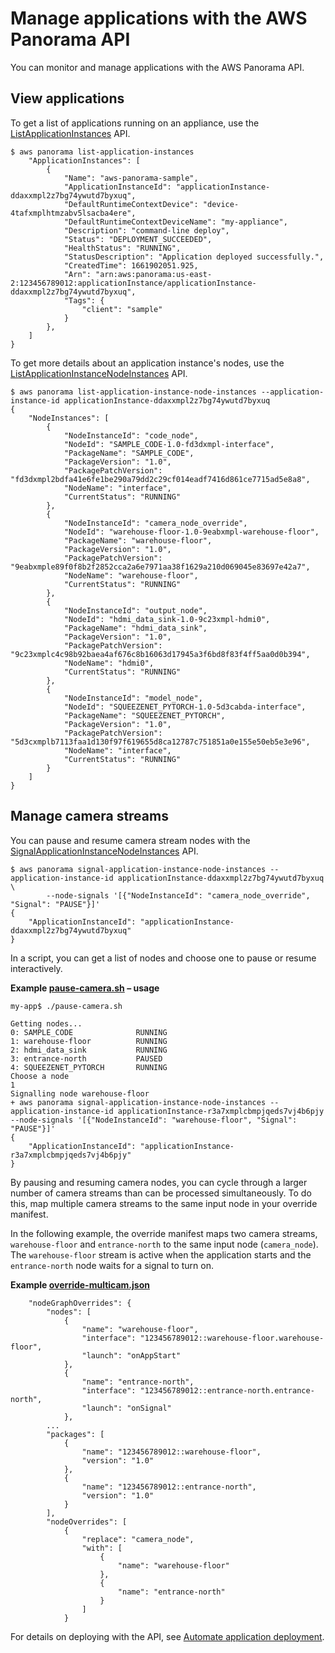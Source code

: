 # Manage applications with the AWS Panorama API<a name="api-applications"></a>

You can monitor and manage applications with the AWS Panorama API\.

## View applications<a name="api-applications-view"></a>

To get a list of applications running on an appliance, use the [ListApplicationInstances](https://docs.aws.amazon.com/panorama/latest/api/API_ListApplicationInstances.html) API\.

```
$ aws panorama list-application-instances
    "ApplicationInstances": [
        {
            "Name": "aws-panorama-sample",
            "ApplicationInstanceId": "applicationInstance-ddaxxmpl2z7bg74ywutd7byxuq",
            "DefaultRuntimeContextDevice": "device-4tafxmplhtmzabv5lsacba4ere",
            "DefaultRuntimeContextDeviceName": "my-appliance",
            "Description": "command-line deploy",
            "Status": "DEPLOYMENT_SUCCEEDED",
            "HealthStatus": "RUNNING",
            "StatusDescription": "Application deployed successfully.",
            "CreatedTime": 1661902051.925,
            "Arn": "arn:aws:panorama:us-east-2:123456789012:applicationInstance/applicationInstance-ddaxxmpl2z7bg74ywutd7byxuq",
            "Tags": {
                "client": "sample"
            }
        },
    ]
}
```

To get more details about an application instance's nodes, use the [ListApplicationInstanceNodeInstances](https://docs.aws.amazon.com/panorama/latest/api/API_ListApplicationInstanceNodeInstances.html) API\.

```
$ aws panorama list-application-instance-node-instances --application-instance-id applicationInstance-ddaxxmpl2z7bg74ywutd7byxuq
{
    "NodeInstances": [
        {
            "NodeInstanceId": "code_node",
            "NodeId": "SAMPLE_CODE-1.0-fd3dxmpl-interface",
            "PackageName": "SAMPLE_CODE",
            "PackageVersion": "1.0",
            "PackagePatchVersion": "fd3dxmpl2bdfa41e6fe1be290a79dd2c29cf014eadf7416d861ce7715ad5e8a8",
            "NodeName": "interface",
            "CurrentStatus": "RUNNING"
        },
        {
            "NodeInstanceId": "camera_node_override",
            "NodeId": "warehouse-floor-1.0-9eabxmpl-warehouse-floor",
            "PackageName": "warehouse-floor",
            "PackageVersion": "1.0",
            "PackagePatchVersion": "9eabxmple89f0f8b2f2852cca2a6e7971aa38f1629a210d069045e83697e42a7",
            "NodeName": "warehouse-floor",
            "CurrentStatus": "RUNNING"
        },
        {
            "NodeInstanceId": "output_node",
            "NodeId": "hdmi_data_sink-1.0-9c23xmpl-hdmi0",
            "PackageName": "hdmi_data_sink",
            "PackageVersion": "1.0",
            "PackagePatchVersion": "9c23xmplc4c98b92baea4af676c8b16063d17945a3f6bd8f83f4ff5aa0d0b394",
            "NodeName": "hdmi0",
            "CurrentStatus": "RUNNING"
        },
        {
            "NodeInstanceId": "model_node",
            "NodeId": "SQUEEZENET_PYTORCH-1.0-5d3cabda-interface",
            "PackageName": "SQUEEZENET_PYTORCH",
            "PackageVersion": "1.0",
            "PackagePatchVersion": "5d3cxmplb7113faa1d130f97f619655d8ca12787c751851a0e155e50eb5e3e96",
            "NodeName": "interface",
            "CurrentStatus": "RUNNING"
        }
    ]
}
```

## Manage camera streams<a name="api-applications-cameras"></a>

You can pause and resume camera stream nodes with the [SignalApplicationInstanceNodeInstances](https://docs.aws.amazon.com/panorama/latest/api/API_SignalApplicationInstanceNodeInstances.html) API\.

```
$ aws panorama signal-application-instance-node-instances --application-instance-id applicationInstance-ddaxxmpl2z7bg74ywutd7byxuq \
        --node-signals '[{"NodeInstanceId": "camera_node_override", "Signal": "PAUSE"}]'
{
    "ApplicationInstanceId": "applicationInstance-ddaxxmpl2z7bg74ywutd7byxuq"
}
```

In a script, you can get a list of nodes and choose one to pause or resume interactively\.

**Example [pause\-camera\.sh](https://github.com/awsdocs/aws-panorama-developer-guide/blob/main/util-scripts/pause-camera.sh) – usage**  

```
my-app$ ./pause-camera.sh

Getting nodes...
0: SAMPLE_CODE              RUNNING
1: warehouse-floor          RUNNING
2: hdmi_data_sink           RUNNING
3: entrance-north           PAUSED
4: SQUEEZENET_PYTORCH       RUNNING
Choose a node
1
Signalling node warehouse-floor
+ aws panorama signal-application-instance-node-instances --application-instance-id applicationInstance-r3a7xmplcbmpjqeds7vj4b6pjy --node-signals '[{"NodeInstanceId": "warehouse-floor", "Signal": "PAUSE"}]'
{
    "ApplicationInstanceId": "applicationInstance-r3a7xmplcbmpjqeds7vj4b6pjy"
}
```

By pausing and resuming camera nodes, you can cycle through a larger number of camera streams than can be processed simultaneously\. To do this, map multiple camera streams to the same input node in your override manifest\.

In the following example, the override manifest maps two camera streams, `warehouse-floor` and `entrance-north` to the same input node \(`camera_node`\)\. The `warehouse-floor` stream is active when the application starts and the `entrance-north` node waits for a signal to turn on\.

**Example [override\-multicam\.json](https://github.com/awsdocs/aws-panorama-developer-guide/blob/main/sample-apps/aws-panorama-sample/graphs/my-app/override-multicam.json)**  

```
    "nodeGraphOverrides": {
        "nodes": [
            {
                "name": "warehouse-floor",
                "interface": "123456789012::warehouse-floor.warehouse-floor",
                "launch": "onAppStart"
            },
            {
                "name": "entrance-north",
                "interface": "123456789012::entrance-north.entrance-north",
                "launch": "onSignal"
            },
        ...
        "packages": [
            {
                "name": "123456789012::warehouse-floor",
                "version": "1.0"
            },
            {
                "name": "123456789012::entrance-north",
                "version": "1.0"
            }
        ],
        "nodeOverrides": [
            {
                "replace": "camera_node",
                "with": [
                    {
                        "name": "warehouse-floor"
                    },
                    {
                        "name": "entrance-north"
                    }
                ]
            }
```

For details on deploying with the API, see [Automate application deployment](api-deploy.md)\.
